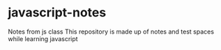# javascript-notes
Notes from js class
This repository is made up of notes and test spaces while learning javascript
